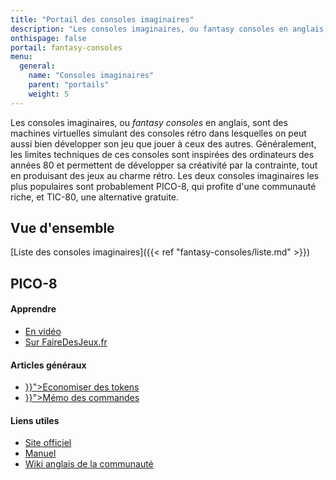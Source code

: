 ```yaml
---
title: "Portail des consoles imaginaires"
description: "Les consoles imaginaires, ou fantasy consoles en anglais, sont des machines virtuelles simulant des consoles rétro dans lesquelles on peut aussi bien développer son jeu que jouer à ceux des autres."
onthispage: false
portail: fantasy-consoles
menu:
  general:
    name: "Consoles imaginaires"
    parent: "portails"
    weight: 5
---
```


Les consoles imaginaires, ou *fantasy consoles* en anglais, sont des machines virtuelles simulant des consoles rétro dans lesquelles on peut aussi bien développer son jeu que jouer à ceux des autres. Généralement, les limites techniques de ces consoles sont inspirées des ordinateurs des années 80 et permettent de développer sa créativité par la contrainte, tout en produisant des jeux au charme rétro. Les deux consoles imaginaires les plus populaires sont probablement PICO-8, qui profite d'une communauté riche, et TIC-80, une alternative gratuite.

## Vue d'ensemble

[Liste des consoles imaginaires]({{< ref "fantasy-consoles/liste.md" >}})

## PICO-8

<div id="index-flex-container">
    <section>
      <h4>Apprendre</h4>
      <ul>
        <li><a href="https://www.youtube.com/playlist?list=PLHKUrXMrDS5t3ibCCh412ZAy0slIv3jeE">En vidéo</a></li>
        <li><a href="https://fairedesjeux.fr/pico-8/">Sur FaireDesJeux.fr</a></li>
      </ul>
    </section>
    <section>
      <h4>Articles généraux</h4>
      <ul>
        <li><a href="{{< ref "fantasy-consoles/pico-8/tokens.md" >}}">Economiser des tokens</a></li>
        <li><a href="{{< ref "fantasy-consoles/pico-8/memo.md" >}}">Mémo des commandes</a></li>
    </section>
    <section>
    	<h4>Liens utiles</h4>
      <ul>
        <li><a href="https://www.lexaloffle.com/pico-8.php">Site officiel</a></li>
        <li><a href="https://www.lexaloffle.com/pico-8.php?page=manual">Manuel</a></li>
        <li><a href="https://pico-8.fandom.com/wiki/Pico-8_Wikia">Wiki anglais de la communauté</a></li>
      </ul>
    </section>
</div>